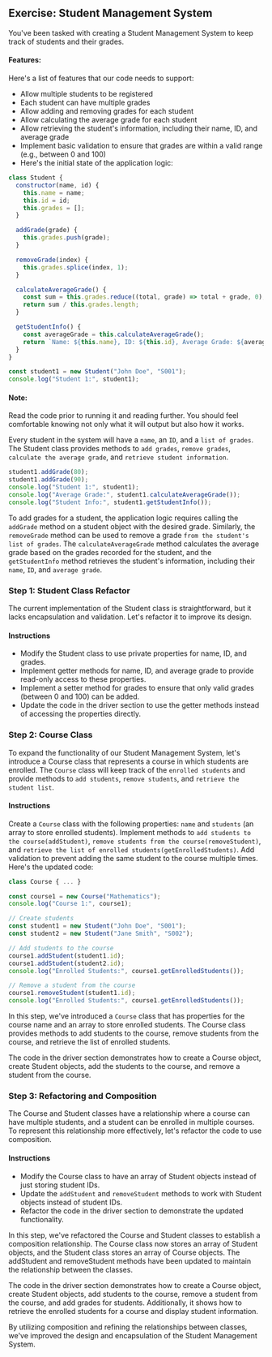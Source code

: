 ## Exercise: Student Management System

You've been tasked with creating a Student Management System to keep track of students and their grades.

#### Features:

Here's a list of features that our code needs to support:

- Allow multiple students to be registered
- Each student can have multiple grades
- Allow adding and removing grades for each student
- Allow calculating the average grade for each student
- Allow retrieving the student's information, including their name, ID, and average grade
- Implement basic validation to ensure that grades are within a valid range (e.g., between 0 and 100)
- Here's the initial state of the application logic:

```js
class Student {
  constructor(name, id) {
    this.name = name;
    this.id = id;
    this.grades = [];
  }

  addGrade(grade) {
    this.grades.push(grade);
  }

  removeGrade(index) {
    this.grades.splice(index, 1);
  }

  calculateAverageGrade() {
    const sum = this.grades.reduce((total, grade) => total + grade, 0);
    return sum / this.grades.length;
  }

  getStudentInfo() {
    const averageGrade = this.calculateAverageGrade();
    return `Name: ${this.name}, ID: ${this.id}, Average Grade: ${averageGrade}`;
  }
}

const student1 = new Student("John Doe", "S001");
console.log("Student 1:", student1);
```

#### Note:

Read the code prior to running it and reading further. You should feel comfortable knowing not only what it will output but also how it works.

Every student in the system will have a `name`, an `ID`, and a `list of grades`. The Student class provides methods to `add grades`, `remove grades`, `calculate the average grade`, and `retrieve student information`.

```js
student1.addGrade(80);
student1.addGrade(90);
console.log("Student 1:", student1);
console.log("Average Grade:", student1.calculateAverageGrade());
console.log("Student Info:", student1.getStudentInfo());
```

To add grades for a student, the application logic requires calling the `addGrade` method on a student object with the desired grade. Similarly, the `removeGrade` method can be used to remove a grade `from the student's list of grades`. The `calculateAverageGrade` method calculates the average grade based on the grades recorded for the student, and the `getStudentInfo` method retrieves the student's information, including their `name`, `ID`, and `average grade`.

### Step 1: Student Class Refactor

The current implementation of the Student class is straightforward, but it lacks encapsulation and validation. Let's refactor it to improve its design.

#### Instructions

- Modify the Student class to use private properties for name, ID, and grades.
- Implement getter methods for name, ID, and average grade to provide read-only access to these properties.
- Implement a setter method for grades to ensure that only valid grades (between 0 and 100) can be added.
- Update the code in the driver section to use the getter methods instead of accessing the properties directly.

### Step 2: Course Class

To expand the functionality of our Student Management System, let's introduce a Course class that represents a course in which students are enrolled. The `Course` class will keep track of the `enrolled students` and provide methods to `add students`, `remove students`, and `retrieve the student list`.

#### Instructions

Create a `Course` class with the following properties: `name` and `students` (an array to store enrolled students).
Implement methods to `add students to the course(addStudent)`, `remove students from the course(removeStudent)`, and `retrieve the list of enrolled students(getEnrolledStudents)`.
Add validation to prevent adding the same student to the course multiple times.
Here's the updated code:

```js
class Course { ... }

const course1 = new Course("Mathematics");
console.log("Course 1:", course1);

// Create students
const student1 = new Student("John Doe", "S001");
const student2 = new Student("Jane Smith", "S002");

// Add students to the course
course1.addStudent(student1.id);
course1.addStudent(student2.id);
console.log("Enrolled Students:", course1.getEnrolledStudents());

// Remove a student from the course
course1.removeStudent(student1.id);
console.log("Enrolled Students:", course1.getEnrolledStudents());
```

In this step, we've introduced a `Course` class that has properties for the course name and an array to store enrolled students. The Course class provides methods to add students to the course, remove students from the course, and retrieve the list of enrolled students.

The code in the driver section demonstrates how to create a Course object, create Student objects, add the students to the course, and remove a student from the course.

### Step 3: Refactoring and Composition
The Course and Student classes have a relationship where a course can have multiple students, and a student can be enrolled in multiple courses. To represent this relationship more effectively, let's refactor the code to use composition.

#### Instructions
- Modify the Course class to have an array of Student objects instead of just storing student IDs.
- Update the `addStudent` and `removeStudent` methods to work with Student objects instead of student IDs.
- Refactor the code in the driver section to demonstrate the updated functionality.

In this step, we've refactored the Course and Student classes to establish a composition relationship. The Course class now stores an array of Student objects, and the Student class stores an array of Course objects. The addStudent and removeStudent methods have been updated to maintain the relationship between the classes.

The code in the driver section demonstrates how to create a Course object, create Student objects, add students to the course, remove a student from the course, and add grades for students. Additionally, it shows how to retrieve the enrolled students for a course and display student information.

By utilizing composition and refining the relationships between classes, we've improved the design and encapsulation of the Student Management System.